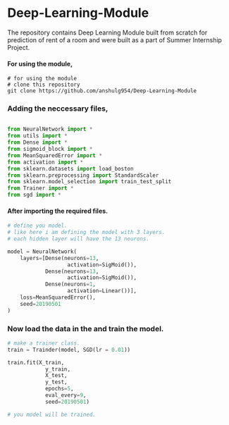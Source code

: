 # Deep-Learning-Module
The repository contains Deep Learning Module built from scratch for prediction of rent of a room and were built as a part of Summer Internship Project.

#### For using the module, 
```git 
# for using the module 
# clone this repository 
git clone https://github.com/anshulg954/Deep-Learning-Module
```

### Adding the neccessary files, 
```python

from NeuralNetwork import *
from utils import *
from Dense import *
from sigmoid_block import *
from MeanSquaredError import *
from activation import *
from sklearn.datasets import load_boston
from sklearn.preprocessing import StandardScaler
from sklearn.model_selection import train_test_split
from Trainer import *
from sgd import *

```

#### After importing the required files. 

```python
# define you model. 
# like here i am defining the model with 3 layers. 
# each hidden layer will have the 13 neurons. 

model = NeuralNetwork(
    layers=[Dense(neurons=13,
                   activation=SigMoid()),
            Dense(neurons=13,
                   activation=SigMoid()),
            Dense(neurons=1,
                   activation=Linear())],
    loss=MeanSquaredError(),
    seed=20190501
)

```
### Now load the data in the and train the model. 

```python 
# make a trainer class. 
train = Trainder(model, SGD(lr = 0.01))

train.fit(X_train,
            y_train,
            X_test,
            y_test,
            epochs=5,
            eval_every=9,
            seed=20190501)

# you model will be trained. 

